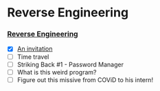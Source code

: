 # Reverse Engineering
### [Reverse Engineering](re/)
- [x] [An invitation](An%20invitation)
- [ ] Time travel
- [ ] Striking Back #1 - Password Manager
- [ ] What is this weird program?
- [ ] Figure out this missive from COViD to his intern!